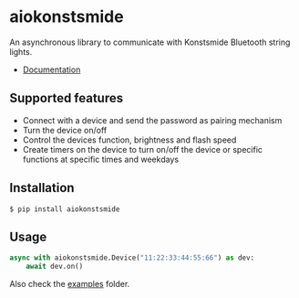 # aiokonstsmide

An asynchronous library to communicate with Konstsmide Bluetooth string lights.

- [Documentation](https://philw07.github.io/aiokonstsmide/aiokonstsmide.html)

## Supported features

- Connect with a device and send the password as pairing mechanism
- Turn the device on/off
- Control the devices function, brightness and flash speed
- Create timers on the device to turn on/off the device or specific functions at specific times and weekdays

## Installation

```console
$ pip install aiokonstsmide
```

## Usage

```python
async with aiokonstsmide.Device("11:22:33:44:55:66") as dev:
    await dev.on()
```

Also check the [examples](https://github.com/philw07/aiokonstsmide/tree/master/examples) folder.
